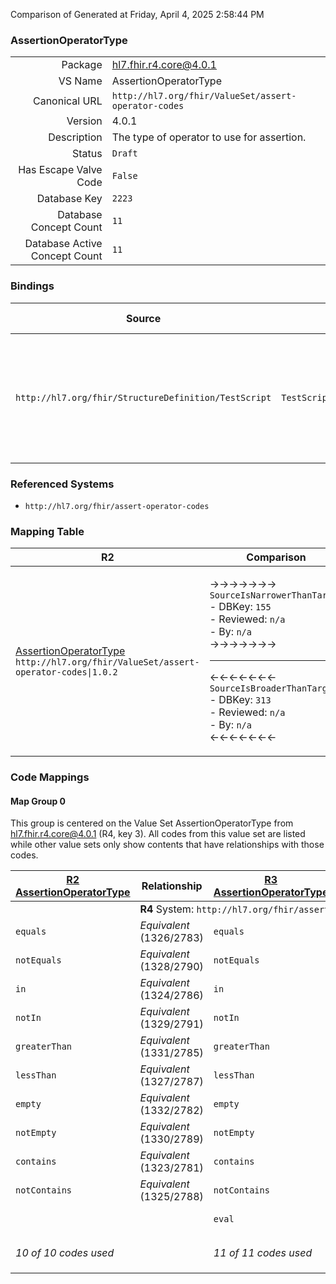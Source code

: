 Comparison of 
Generated at Friday, April 4, 2025 2:58:44 PM

### AssertionOperatorType

|      |     |
| ---: | --- |
| Package | hl7.fhir.r4.core@4.0.1 |
| VS Name | AssertionOperatorType |
| Canonical URL | `http://hl7.org/fhir/ValueSet/assert-operator-codes` |
| Version | 4.0.1 |
| Description | The type of operator to use for assertion. |
| Status | `Draft` |
| Has Escape Valve Code | `False` |
| Database Key | `2223` |
| Database Concept Count | `11` |
| Database Active Concept Count | `11` |
### Bindings

| Source | Element | Binding | Strength | Element Short |
| ------ | ------- | ------- | -------- | ------------- |
| `http://hl7.org/fhir/StructureDefinition/TestScript` | `TestScript.setup.action.assert.operator` | `http://hl7.org/fhir/ValueSet/assert-operator-codes\|4.0.1` | `Required` | equals \| notEquals \| in \| notIn \| greaterThan \| lessThan \| empty \| notEmpty \| contains \| notContains \| eval |

### Referenced Systems

* `http://hl7.org/fhir/assert-operator-codes`
### Mapping Table

| R2 | Comparison | R3 | Comparison | R4 | Comparison | R4B | Comparison | R5
| --- | --- | --- | --- | --- | --- | --- | --- | ---
| [AssertionOperatorType](/docs/R2/ValueSets/AssertionOperatorType.md)<br/> `http://hl7.org/fhir/ValueSet/assert-operator-codes\|1.0.2` | →→→→→→→<br/>`SourceIsNarrowerThanTarget`<br/>- DBKey: `155`<br/>- Reviewed: `n/a`<br/>- By: `n/a`<br/>→→→→→→→<hr/>←←←←←←←<br/>`SourceIsBroaderThanTarget`<br/>- DBKey: `313`<br/>- Reviewed: `n/a`<br/>- By: `n/a`<br/>←←←←←←←| [AssertionOperatorType](/docs/R3/ValueSets/AssertionOperatorType.md)<br/> `http://hl7.org/fhir/ValueSet/assert-operator-codes\|3.0.2` | →→→→→→→<br/>`Equivalent`<br/>- DBKey: `534`<br/>- Reviewed: `n/a`<br/>- By: `n/a`<br/>→→→→→→→<hr/>←←←←←←←<br/>`Equivalent`<br/>- DBKey: `756`<br/>- Reviewed: `n/a`<br/>- By: `n/a`<br/>←←←←←←←| [AssertionOperatorType](/docs/R4/ValueSets/AssertionOperatorType.md)<br/> `http://hl7.org/fhir/ValueSet/assert-operator-codes\|4.0.1` | →→→→→→→<br/>`Equivalent`<br/>- DBKey: `1389`<br/>- Reviewed: `n/a`<br/>- By: `n/a`<br/>→→→→→→→<hr/>←←←←←←←<br/>`Equivalent`<br/>- DBKey: `1390`<br/>- Reviewed: `n/a`<br/>- By: `n/a`<br/>←←←←←←←| [AssertionOperatorType](/docs/R4B/ValueSets/AssertionOperatorType.md)<br/> `http://hl7.org/fhir/ValueSet/assert-operator-codes\|4.3.0` | →→→→→→→<br/>`SourceIsNarrowerThanTarget`<br/>- DBKey: `1017`<br/>- Reviewed: `n/a`<br/>- By: `n/a`<br/>→→→→→→→<hr/>←←←←←←←<br/>`SourceIsBroaderThanTarget`<br/>- DBKey: `1278`<br/>- Reviewed: `n/a`<br/>- By: `n/a`<br/>←←←←←←←| [AssertionOperatorType](/docs/R5/ValueSets/AssertionOperatorType.md)<br/> `http://hl7.org/fhir/ValueSet/assert-operator-codes\|5.0.0` 

### Code Mappings


#### Map Group 0

This group is centered on the Value Set AssertionOperatorType from hl7.fhir.r4.core@4.0.1 (R4, key 3).
All codes from this value set are listed while other value sets only show contents that have relationships with those codes.

| [R2 AssertionOperatorType](/docs/R2/ValueSets/AssertionOperatorType.md)| Relationship | [R3 AssertionOperatorType](/docs/R3/ValueSets/AssertionOperatorType.md)| Relationship | R4 AssertionOperatorType| Relationship | [R4B AssertionOperatorType](/docs/R4B/ValueSets/AssertionOperatorType.md)| Relationship | [R5 AssertionOperatorType](/docs/R5/ValueSets/AssertionOperatorType.md)
| --- | --- | --- | --- | --- | --- | --- | --- | ---
| <td colspan="8">**R4** System: `http://hl7.org/fhir/assert-operator-codes`
| `equals`| _Equivalent_ <br/>(1326/2783)| `equals`| _Equivalent_ <br/>(4965/7309)| **`equals`**| _Equivalent_ <br/>(14490/14491)| `equals`| _Equivalent_ <br/>(9549/11886)| `equals`
| `notEquals`| _Equivalent_ <br/>(1328/2790)| `notEquals`| _Equivalent_ <br/>(4967/7311)| **`notEquals`**| _Equivalent_ <br/>(14492/14493)| `notEquals`| _Equivalent_ <br/>(9551/11894)| `notEquals`
| `in`| _Equivalent_ <br/>(1324/2786)| `in`| _Equivalent_ <br/>(4963/7307)| **`in`**| _Equivalent_ <br/>(14494/14495)| `in`| _Equivalent_ <br/>(9547/11889)| `in`
| `notIn`| _Equivalent_ <br/>(1329/2791)| `notIn`| _Equivalent_ <br/>(4968/7312)| **`notIn`**| _Equivalent_ <br/>(14496/14497)| `notIn`| _Equivalent_ <br/>(9552/11895)| `notIn`
| `greaterThan`| _Equivalent_ <br/>(1331/2785)| `greaterThan`| _Equivalent_ <br/>(4970/7314)| **`greaterThan`**| _Equivalent_ <br/>(14498/14499)| `greaterThan`| _Equivalent_ <br/>(9554/11888)| `greaterThan`
| `lessThan`| _Equivalent_ <br/>(1327/2787)| `lessThan`| _Equivalent_ <br/>(4966/7310)| **`lessThan`**| _Equivalent_ <br/>(14500/14501)| `lessThan`| _Equivalent_ <br/>(9550/11890)| `lessThan`
| `empty`| _Equivalent_ <br/>(1332/2782)| `empty`| _Equivalent_ <br/>(4971/7315)| **`empty`**| _Equivalent_ <br/>(14502/14503)| `empty`| _Equivalent_ <br/>(9555/11885)| `empty`
| `notEmpty`| _Equivalent_ <br/>(1330/2789)| `notEmpty`| _Equivalent_ <br/>(4969/7313)| **`notEmpty`**| _Equivalent_ <br/>(14504/14505)| `notEmpty`| _Equivalent_ <br/>(9553/11893)| `notEmpty`
| `contains`| _Equivalent_ <br/>(1323/2781)| `contains`| _Equivalent_ <br/>(4961/7305)| **`contains`**| _Equivalent_ <br/>(14506/14507)| `contains`| _Equivalent_ <br/>(9545/11884)| `contains`
| `notContains`| _Equivalent_ <br/>(1325/2788)| `notContains`| _Equivalent_ <br/>(4964/7308)| **`notContains`**| _Equivalent_ <br/>(14508/14509)| `notContains`| _Equivalent_ <br/>(9548/11892)| `notContains`
| | | `eval`| _Equivalent_ <br/>(4962/7306)| **`eval`**| _Equivalent_ <br/>(14510/14511)| `eval`| _Equivalent_ <br/>(9546/11887)| `eval`
| *10 of 10 codes used* | | *11 of 11 codes used* | | *11 of 11 codes used* | | *11 of 11 codes used* | | *11 of 12 codes used* <br/>remaining codes:<br/>`manualEval`

